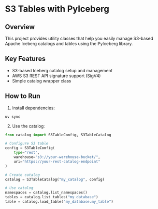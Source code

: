 # S3 Tables with PyIceberg

## Overview

This project provides utility classes that help you easily manage S3-based Apache Iceberg catalogs and tables using the PyIceberg library.

## Key Features

- S3-based Iceberg catalog setup and management
- AWS S3 REST API signature support (SigV4)
- Simple catalog wrapper class

## How to Run

1. Install dependencies:
```bash
uv sync
```

2. Use the catalog:
```python
from catalog import S3TableConfig, S3TableCatalog

# Configure S3 table
config = S3TableConfig(
    type="rest",
    warehouse="s3://your-warehouse-bucket/",
    uri="https://your-rest-catalog-endpoint"
)

# Create catalog
catalog = S3TableCatalog("my_catalog", config)

# Use catalog
namespaces = catalog.list_namespaces()
tables = catalog.list_tables("my_database")
table = catalog.load_table("my_database.my_table")
```
